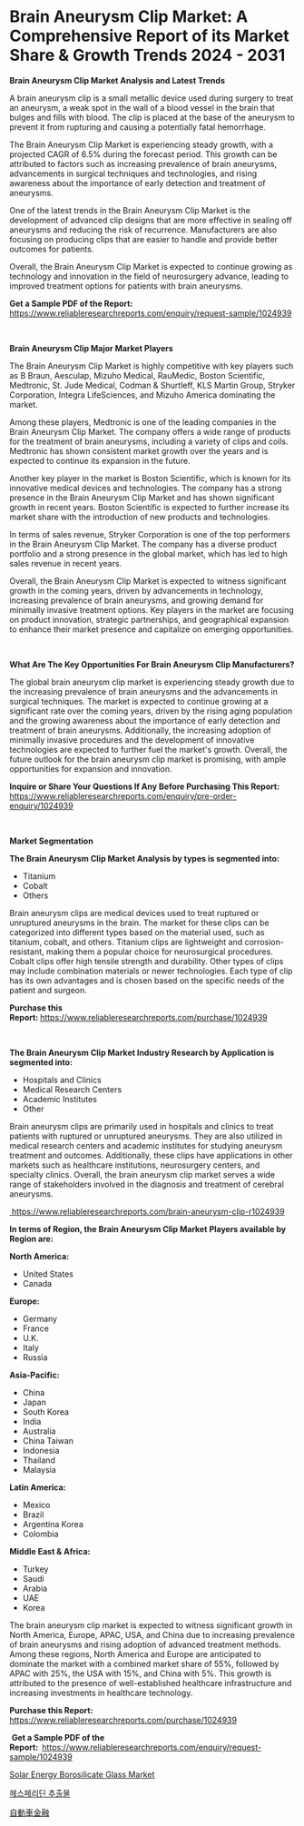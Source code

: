<p><h1>Brain Aneurysm Clip Market: A Comprehensive Report of its Market Share & Growth Trends 2024 - 2031</h1></p><p><strong>Brain Aneurysm Clip Market Analysis and Latest Trends</strong></p>
<p><p>A brain aneurysm clip is a small metallic device used during surgery to treat an aneurysm, a weak spot in the wall of a blood vessel in the brain that bulges and fills with blood. The clip is placed at the base of the aneurysm to prevent it from rupturing and causing a potentially fatal hemorrhage.</p><p>The Brain Aneurysm Clip Market is experiencing steady growth, with a projected CAGR of 6.5% during the forecast period. This growth can be attributed to factors such as increasing prevalence of brain aneurysms, advancements in surgical techniques and technologies, and rising awareness about the importance of early detection and treatment of aneurysms.</p><p>One of the latest trends in the Brain Aneurysm Clip Market is the development of advanced clip designs that are more effective in sealing off aneurysms and reducing the risk of recurrence. Manufacturers are also focusing on producing clips that are easier to handle and provide better outcomes for patients.</p><p>Overall, the Brain Aneurysm Clip Market is expected to continue growing as technology and innovation in the field of neurosurgery advance, leading to improved treatment options for patients with brain aneurysms.</p></p>
<p><strong>Get a Sample PDF of the Report:&nbsp;</strong> <a href="https://www.reliableresearchreports.com/enquiry/request-sample/1024939">https://www.reliableresearchreports.com/enquiry/request-sample/1024939</a></p>
<p>&nbsp;</p>
<p><strong>Brain Aneurysm Clip Major Market Players</strong></p>
<p><p>The Brain Aneurysm Clip Market is highly competitive with key players such as B Braun, Aesculap, Mizuho Medical, RauMedic, Boston Scientific, Medtronic, St. Jude Medical, Codman & Shurtleff, KLS Martin Group, Stryker Corporation, Integra LifeSciences, and Mizuho America dominating the market.</p><p>Among these players, Medtronic is one of the leading companies in the Brain Aneurysm Clip Market. The company offers a wide range of products for the treatment of brain aneurysms, including a variety of clips and coils. Medtronic has shown consistent market growth over the years and is expected to continue its expansion in the future.</p><p>Another key player in the market is Boston Scientific, which is known for its innovative medical devices and technologies. The company has a strong presence in the Brain Aneurysm Clip Market and has shown significant growth in recent years. Boston Scientific is expected to further increase its market share with the introduction of new products and technologies.</p><p>In terms of sales revenue, Stryker Corporation is one of the top performers in the Brain Aneurysm Clip Market. The company has a diverse product portfolio and a strong presence in the global market, which has led to high sales revenue in recent years.</p><p>Overall, the Brain Aneurysm Clip Market is expected to witness significant growth in the coming years, driven by advancements in technology, increasing prevalence of brain aneurysms, and growing demand for minimally invasive treatment options. Key players in the market are focusing on product innovation, strategic partnerships, and geographical expansion to enhance their market presence and capitalize on emerging opportunities.</p></p>
<p>&nbsp;</p>
<p><strong>What Are The Key Opportunities For Brain Aneurysm Clip Manufacturers?</strong></p>
<p><p>The global brain aneurysm clip market is experiencing steady growth due to the increasing prevalence of brain aneurysms and the advancements in surgical techniques. The market is expected to continue growing at a significant rate over the coming years, driven by the rising aging population and the growing awareness about the importance of early detection and treatment of brain aneurysms. Additionally, the increasing adoption of minimally invasive procedures and the development of innovative technologies are expected to further fuel the market's growth. Overall, the future outlook for the brain aneurysm clip market is promising, with ample opportunities for expansion and innovation.</p></p>
<p><strong>Inquire or Share Your Questions If Any Before Purchasing This Report:</strong> <a href="https://www.reliableresearchreports.com/enquiry/pre-order-enquiry/1024939">https://www.reliableresearchreports.com/enquiry/pre-order-enquiry/1024939</a></p>
<p>&nbsp;</p>
<p><strong>Market Segmentation</strong></p>
<p><strong>The Brain Aneurysm Clip Market Analysis by types is segmented into:</strong></p>
<p><ul><li>Titanium</li><li>Cobalt</li><li>Others</li></ul></p>
<p><p>Brain aneurysm clips are medical devices used to treat ruptured or unruptured aneurysms in the brain. The market for these clips can be categorized into different types based on the material used, such as titanium, cobalt, and others. Titanium clips are lightweight and corrosion-resistant, making them a popular choice for neurosurgical procedures. Cobalt clips offer high tensile strength and durability. Other types of clips may include combination materials or newer technologies. Each type of clip has its own advantages and is chosen based on the specific needs of the patient and surgeon.</p></p>
<p><strong>Purchase this Report:&nbsp;</strong><a href="https://www.reliableresearchreports.com/purchase/1024939">https://www.reliableresearchreports.com/purchase/1024939</a></p>
<p>&nbsp;</p>
<p><strong>The Brain Aneurysm Clip Market Industry Research by Application is segmented into:</strong></p>
<p><ul><li>Hospitals and Clinics</li><li>Medical Research Centers</li><li>Academic Institutes</li><li>Other</li></ul></p>
<p><p>Brain aneurysm clips are primarily used in hospitals and clinics to treat patients with ruptured or unruptured aneurysms. They are also utilized in medical research centers and academic institutes for studying aneurysm treatment and outcomes. Additionally, these clips have applications in other markets such as healthcare institutions, neurosurgery centers, and specialty clinics. Overall, the brain aneurysm clip market serves a wide range of stakeholders involved in the diagnosis and treatment of cerebral aneurysms.</p></p>
<p><a href="https://www.reliableresearchreports.com/brain-aneurysm-clip-r1024939">&nbsp;https://www.reliableresearchreports.com/brain-aneurysm-clip-r1024939</a></p>
<p><strong>In terms of Region, the Brain Aneurysm Clip Market Players available by Region are:</strong></p>
<p>
    <p> <strong> North America: </strong>
        <ul>
            <li>United States</li>
            <li>Canada</li>
        </ul>
        </p> 
    <p> <strong> Europe: </strong>
        <ul>
            <li>Germany</li>
            <li>France</li>
            <li>U.K.</li>
            <li>Italy</li>
            <li>Russia</li>
        </ul>
        </p> 
    <p> <strong> Asia-Pacific: </strong>
        <ul>
            <li>China</li>
            <li>Japan</li>
            <li>South Korea</li>
            <li>India</li>
            <li>Australia</li>
            <li>China Taiwan</li>
            <li>Indonesia</li>
            <li>Thailand</li>
            <li>Malaysia</li>
        </ul>
        </p> 
    <p> <strong> Latin America: </strong>
        <ul>
            <li>Mexico</li>
            <li>Brazil</li>
            <li>Argentina Korea</li>
            <li>Colombia</li>
        </ul>
        </p> 
    <p> <strong> Middle East & Africa: </strong>
        <ul>
            <li>Turkey</li>
            <li>Saudi</li>
            <li>Arabia</li>
            <li>UAE</li>
            <li>Korea</li>
        </ul>
    </p>
    </p>
<p><p>The brain aneurysm clip market is expected to witness significant growth in North America, Europe, APAC, USA, and China due to increasing prevalence of brain aneurysms and rising adoption of advanced treatment methods. Among these regions, North America and Europe are anticipated to dominate the market with a combined market share of 55%, followed by APAC with 25%, the USA with 15%, and China with 5%. This growth is attributed to the presence of well-established healthcare infrastructure and increasing investments in healthcare technology.</p></p>
<p><strong>Purchase this Report: </strong><a href="https://www.reliableresearchreports.com/purchase/1024939">https://www.reliableresearchreports.com/purchase/1024939</a></p>
<p>&nbsp;<strong>Get a Sample PDF of the Report:&nbsp;&nbsp;</strong><a href="https://www.reliableresearchreports.com/enquiry/request-sample/1024939">https://www.reliableresearchreports.com/enquiry/request-sample/1024939</a></p>
<p><strong></strong></p>
<p><p><a href="https://issuu.com/reportprime-2/docs/solar-energy-borosilicate-glass-market-size-2030.p">Solar Energy Borosilicate Glass Market</a></p><p><a href="https://github.com/vss5505pa7z1p/Market-Research-Report-List-2/blob/main/948783248679.md">헤스페리딘 추출물</a></p><p><a href="https://github.com/pepo3k/Market-Research-Report-List-1/blob/main/362216652824.md">自動車金融</a></p></p>